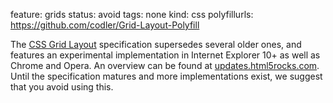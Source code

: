 feature: grids
status: avoid
tags: none
kind: css
polyfillurls: https://github.com/codler/Grid-Layout-Polyfill

The [CSS Grid Layout](http://dev.w3.org/csswg/css3-grid-align/) specification supersedes several older ones, and features an experimental implementation in Internet Explorer 10+ as well as Chrome and Opera. An overview can be found at [updates.html5rocks.com](http://updates.html5rocks.com/2014/03/Get-on-the-CSS-Grid). Until the specification matures and more implementations exist, we suggest that you avoid using this.
